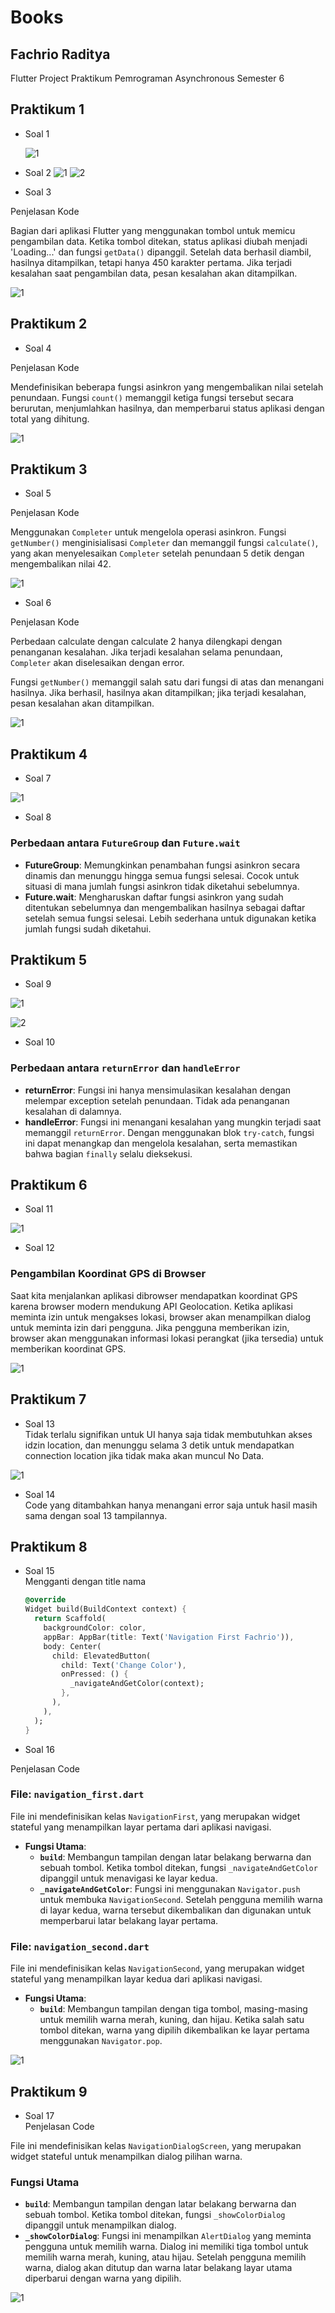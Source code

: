 # Books

## Fachrio Raditya

Flutter Project Praktikum Pemrograman Asynchronous Semester 6

## Praktikum 1

- Soal 1

  ![1](./images/11.png)

- Soal 2
  ![1](./images/121.png)
  ![2](./images/122.png)

- Soal 3

Penjelasan Kode

Bagian dari aplikasi Flutter yang menggunakan tombol untuk memicu pengambilan data. Ketika tombol ditekan, status aplikasi diubah menjadi 'Loading...' dan fungsi `getData()` dipanggil. Setelah data berhasil diambil, hasilnya ditampilkan, tetapi hanya 450 karakter pertama. Jika terjadi kesalahan saat pengambilan data, pesan kesalahan akan ditampilkan.

![1](./images/13.png)

## Praktikum 2

- Soal 4

Penjelasan Kode

Mendefinisikan beberapa fungsi asinkron yang mengembalikan nilai setelah penundaan. Fungsi `count()` memanggil ketiga fungsi tersebut secara berurutan, menjumlahkan hasilnya, dan memperbarui status aplikasi dengan total yang dihitung.

![1](./images/24s.gif)

## Praktikum 3

- Soal 5

Penjelasan Kode

Menggunakan `Completer` untuk mengelola operasi asinkron. Fungsi `getNumber()` menginisialisasi `Completer` dan memanggil fungsi `calculate()`, yang akan menyelesaikan `Completer` setelah penundaan 5 detik dengan mengembalikan nilai 42.

![1](./images/35s.gif)

- Soal 6

Penjelasan Kode

Perbedaan calculate dengan calculate 2 hanya dilengkapi dengan penanganan kesalahan. Jika terjadi kesalahan selama penundaan, `Completer` akan diselesaikan dengan error.

Fungsi `getNumber()` memanggil salah satu dari fungsi di atas dan menangani hasilnya. Jika berhasil, hasilnya akan ditampilkan; jika terjadi kesalahan, pesan kesalahan akan ditampilkan.

![1](./images/36s.gif)

## Praktikum 4

- Soal 7

![1](./images/47.gif)

- Soal 8

### Perbedaan antara `FutureGroup` dan `Future.wait`

- **FutureGroup**: Memungkinkan penambahan fungsi asinkron secara dinamis dan menunggu hingga semua fungsi selesai. Cocok untuk situasi di mana jumlah fungsi asinkron tidak diketahui sebelumnya.
- **Future.wait**: Mengharuskan daftar fungsi asinkron yang sudah ditentukan sebelumnya dan mengembalikan hasilnya sebagai daftar setelah semua fungsi selesai. Lebih sederhana untuk digunakan ketika jumlah fungsi sudah diketahui.

## Praktikum 5

- Soal 9

![1](./images/591.gif)

![2](./images/592.png)

- Soal 10

### Perbedaan antara `returnError` dan `handleError`

- **returnError**: Fungsi ini hanya mensimulasikan kesalahan dengan melempar exception setelah penundaan. Tidak ada penanganan kesalahan di dalamnya.
- **handleError**: Fungsi ini menangani kesalahan yang mungkin terjadi saat memanggil `returnError`. Dengan menggunakan blok `try-catch`, fungsi ini dapat menangkap dan mengelola kesalahan, serta memastikan bahwa bagian `finally` selalu dieksekusi.

## Praktikum 6

- Soal 11

![1](./images/611.png)

- Soal 12

### Pengambilan Koordinat GPS di Browser

Saat kita menjalankan aplikasi dibrowser mendapatkan koordinat GPS karena browser modern mendukung API Geolocation. Ketika aplikasi meminta izin untuk mengakses lokasi, browser akan menampilkan dialog untuk meminta izin dari pengguna. Jika pengguna memberikan izin, browser akan menggunakan informasi lokasi perangkat (jika tersedia) untuk memberikan koordinat GPS.

![1](./images/612s.gif)

## Praktikum 7

- Soal 13 <br>
  Tidak terlalu signifikan untuk UI hanya saja tidak membutuhkan akses idzin location, dan menunggu selama 3 detik untuk mendapatkan connection location jika tidak maka akan muncul No Data.

![1](./images/713s.gif)

- Soal 14 <br>
  Code yang ditambahkan hanya menangani error saja untuk hasil masih sama dengan soal 13 tampilannya.

## Praktikum 8

- Soal 15 <br>
  Mengganti dengan title nama

  ```dart
  @override
  Widget build(BuildContext context) {
    return Scaffold(
      backgroundColor: color,
      appBar: AppBar(title: Text('Navigation First Fachrio')),
      body: Center(
        child: ElevatedButton(
          child: Text('Change Color'),
          onPressed: () {
            _navigateAndGetColor(context);
          },
        ),
      ),
    );
  }
  ```

- Soal 16

Penjelasan Code

### File: `navigation_first.dart`

File ini mendefinisikan kelas `NavigationFirst`, yang merupakan widget stateful yang menampilkan layar pertama dari aplikasi navigasi.

- **Fungsi Utama**:
  - **`build`**: Membangun tampilan dengan latar belakang berwarna dan sebuah tombol. Ketika tombol ditekan, fungsi `_navigateAndGetColor` dipanggil untuk menavigasi ke layar kedua.
  - **`_navigateAndGetColor`**: Fungsi ini menggunakan `Navigator.push` untuk membuka `NavigationSecond`. Setelah pengguna memilih warna di layar kedua, warna tersebut dikembalikan dan digunakan untuk memperbarui latar belakang layar pertama.

### File: `navigation_second.dart`

File ini mendefinisikan kelas `NavigationSecond`, yang merupakan widget stateful yang menampilkan layar kedua dari aplikasi navigasi.

- **Fungsi Utama**:
  - **`build`**: Membangun tampilan dengan tiga tombol, masing-masing untuk memilih warna merah, kuning, dan hijau. Ketika salah satu tombol ditekan, warna yang dipilih dikembalikan ke layar pertama menggunakan `Navigator.pop`.

![1](./images/816s.gif)

## Praktikum 9

- Soal 17 <br>
  Penjelasan Code

File ini mendefinisikan kelas `NavigationDialogScreen`, yang merupakan widget stateful untuk menampilkan dialog pilihan warna.

### Fungsi Utama

- **`build`**: Membangun tampilan dengan latar belakang berwarna dan sebuah tombol. Ketika tombol ditekan, fungsi `_showColorDialog` dipanggil untuk menampilkan dialog.
- **`_showColorDialog`**: Fungsi ini menampilkan `AlertDialog` yang meminta pengguna untuk memilih warna. Dialog ini memiliki tiga tombol untuk memilih warna merah, kuning, atau hijau. Setelah pengguna memilih warna, dialog akan ditutup dan warna latar belakang layar utama diperbarui dengan warna yang dipilih.

![1](./images/917s.gif)
